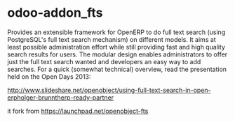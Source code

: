 odoo-addon_fts
==============

Provides an extensible framework for OpenERP to do full text search (using PostgreSQL's full text search mechanism) 
on different models. It aims at least possible administration effort while still providing fast and high 
quality search results for users. The modular design enables administrators 
to offer just the full text search wanted and developers an easy way to add searches. 
For a quick (somewhat technical) overview, read the presentation held on the Open Days 2013:

http://www.slideshare.net/openobject/using-full-text-search-in-open-erpholger-brunntherp-ready-partner

it fork from https://launchpad.net/openobject-fts

